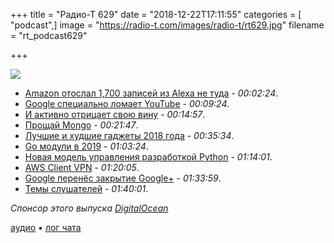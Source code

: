 +++
title = "Радио-Т 629"
date = "2018-12-22T17:11:55"
categories = [ "podcast",]
image = "https://radio-t.com/images/radio-t/rt629.jpg"
filename = "rt_podcast629"

+++

![](https://radio-t.com/images/radio-t/rt629.jpg)

- [Amazon отослал 1,700 записей из Alexa не туда](https://threatpost.com/amazon-1700-alexa-voice-recordings/140201/) - *00:02:24*.
- [Google специально ломает YouTube](https://www.developer-tech.com/news/2018/dec/20/edge-developer-google-youtube-chrome-browsers/) - *00:09:24*.
- [И активно отрицает свою вину](https://www.theverge.com/2018/12/19/18148736/google-youtube-microsoft-edge-intern-claims) - *00:14:57*.
- [Прощай Mongo](https://www.theguardian.com/info/2018/nov/30/bye-bye-mongo-hello-postgres) - *00:21:47*.
- [Лучшие и худшие гаджеты 2018 года](https://techcrunch.com/2018/12/21/the-best-and-worst-gadgets-of-2018/) - *00:35:34*.
- [Go модули в 2019](https://blog.golang.org/modules2019) - *01:03:24*.
- [Новая модель управления разработкой Python](http://www.opennet.ru/opennews/art.shtml?num=49811) - *01:14:01*.
- [AWS Client VPN](https://docs.aws.amazon.com/vpn/latest/clientvpn-admin/what-is.html) - *01:20:05*.
- [Google перенёс закрытие Google+](http://www.opennet.ru/opennews/art.shtml?num=49758) - *01:33:59*.
- [Темы слушателей](https://radio-t.com/p/2018/12/18/prep-629/) - *01:40:01*.

*Спонсор этого выпуска [DigitalOcean](https://do.co/radiot)*


[аудио](https://cdn.radio-t.com/rt_podcast629.mp3) • [лог чата](http://chat.radio-t.com/logs/radio-t-629.html)
<audio src="https://cdn.radio-t.com/rt_podcast629.mp3" preload="none"></audio>
